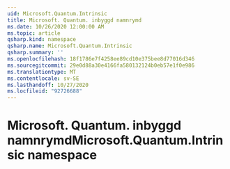 ```yaml
---
uid: Microsoft.Quantum.Intrinsic
title: Microsoft. Quantum. inbyggd namnrymd
ms.date: 10/26/2020 12:00:00 AM
ms.topic: article
qsharp.kind: namespace
qsharp.name: Microsoft.Quantum.Intrinsic
qsharp.summary: ''
ms.openlocfilehash: 18f1786e7f4258ee89cd10e375bee8d77016d346
ms.sourcegitcommit: 29e0d88a30e4166fa580132124b0eb57e1f0e986
ms.translationtype: MT
ms.contentlocale: sv-SE
ms.lasthandoff: 10/27/2020
ms.locfileid: "92726688"
---
```

# <a name="microsoftquantumintrinsic-namespace"></a><span data-ttu-id="3ada4-102">Microsoft. Quantum. inbyggd namnrymd</span><span class="sxs-lookup"><span data-stu-id="3ada4-102">Microsoft.Quantum.Intrinsic namespace</span></span>



